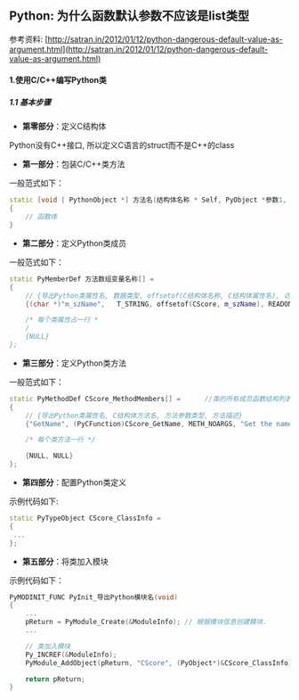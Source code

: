 ## Python: 为什么函数默认参数不应该是list类型

参考资料: [http://satran.in/2012/01/12/python-dangerous-default-value-as-argument.html](http://satran.in/2012/01/12/python-dangerous-default-value-as-argument.html)

#### 1.使用C/C++编写Python类

##### 1.1 基本步骤

* **第零部分**：定义C结构体

Python没有C++接口, 所以定义C语言的struct而不是C++的class

* **第一部分**：包装C/C++类方法

一般范式如下：

```cpp
static [void | PythonObject *] 方法名(结构体名称 * Self, PyObject *参数1, PyObject *参数2, ...)
{
    // 函数体
}
```

* **第二部分**：定义Python类成员

一般范式如下：

```cpp
static PyMemberDef 方法数组变量名称[] = 
{
    // {导出Python类属性名, 数据类型, offsetof(C结构体名称, C结构体属性名), 访问控制标识, 属性描述}
    {(char *)"m_szName",   T_STRING, offsetof(CScore, m_szName), READONLY, (char *)"The Name of instance"}, 

    /* 每个类属性占一行 *
    /
    {NULL}
};
```

* **第三部分**：定义Python类方法

一般范式如下：

```cpp
static PyMethodDef CScore_MethodMembers[] =      //类的所有成员函数结构列表.
{
    // {导出Python类属性名, C结构体方法名, 方法参数类型, 方法描述}
    {"GetName", (PyCFunction)CScore_GetName, METH_NOARGS, "Get the name of instance."},

    /* 每个类方法一行 */

    {NULL, NULL}
};
```

* **第四部分**：配置Python类定义

示例代码如下:

```cpp
static PyTypeObject CScore_ClassInfo =
{
 ...
};
```

* **第五部分**：将类加入模块

示例代码如下：

```cpp
PyMODINIT_FUNC PyInit_导出Python模块名(void)
{
    ...
    pReturn = PyModule_Create(&ModuleInfo); // 根据模块信息创建模块.
    ...

    // 类加入模块
    Py_INCREF(&ModuleInfo);
    PyModule_AddObject(pReturn, "CScore", (PyObject*)&CScore_ClassInfo); 

    return pReturn;
}
```